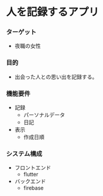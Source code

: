 # 人を記録するアプリ

### ターゲット
- 夜職の女性

### 目的
- 出会った人との思い出を記録する。

### 機能要件
- 記録
  - パーソナルデータ
  - 日記
- 表示
  - 作成日順

### システム構成
- フロントエンド
  - flutter
- バックエンド
  - firebase


 
